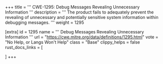 +++
title = '''
CWE-1295: Debug Messages Revealing Unnecessary Information
'''
description	= '''
The product fails to adequately prevent the revealing of unnecessary and potentially sensitive system information within debugging messages.
'''
weight = 1295

[extra]
id = 1295
name = '''
Debug Messages Revealing Unnecessary Information
'''
url = "https://cwe.mitre.org/data/definitions/1295.html"
vote = "No Help, or Langs Won't Help"
class = "Base"
clippy_helps = false
rust_docs_links = [
	
]
+++
